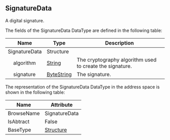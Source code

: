 <!-- datatype -->
## SignatureData
A digital signature.  
<!-- end of description -->
The fields of the SignatureData DataType are defined in the following table:  

|Name|Type|Description|
|---|---|---|
|SignatureData|Structure||
|&nbsp;&nbsp;&nbsp;&nbsp;algorithm|[String](../../../Part3/DataTypes/String/readme.md)|The cryptography algorithm used to create the signature.|
|&nbsp;&nbsp;&nbsp;&nbsp;signature|[ByteString](../../../Part3/DataTypes/ByteString/readme.md)|The signature.|

The representation of the SignatureData DataType in the address space is shown in the following table:  

|Name|Attribute|
|---|---|
|BrowseName|SignatureData|
|IsAbtract|False|
|BaseType|[Structure](../../../Part3/DataTypes/Structure/readme.md)|

